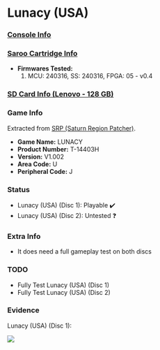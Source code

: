 # Lunacy (USA)

### [Console Info](../../../../Info/Consoles/VA13/README.md)

### [Saroo Cartridge Info](../../../../Info/Cartridges/RetroGameParadiseStore/1.32F/README.md)

- <b>Firmwares Tested:</b>
  1. MCU: 240316, SS: 240316, FPGA: 05 - v0.4

### [SD Card Info (Lenovo - 128 GB)](../../../../Info/SdCards/Lenovo/128GB/fat32/README.md)

### Game Info

Extracted from [SRP (Saturn Region Patcher)](https://segaxtreme.net/resources/saturn-region-patcher.81/download).

- <b>Game Name:</b> LUNACY
- <b>Product Number:</b> T-14403H
- <b>Version:</b> V1.002
- <b>Area Code:</b> U
- <b>Peripheral Code:</b> J

### Status

- Lunacy (USA) (Disc 1): Playable :heavy_check_mark:
- Lunacy (USA) (Disc 2): Untested :question:

### Extra Info

- It does need a full gameplay test on both discs

### TODO

- Fully Test Lunacy (USA) (Disc 1)
- Fully Test Lunacy (USA) (Disc 2)

### Evidence

Lunacy (USA) (Disc 1):

[![](https://img.youtube.com/vi/GYGlhvBCPe4/0.jpg)](https://www.youtube.com/watch?v=GYGlhvBCPe4)
